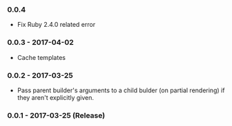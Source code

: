 ### 0.0.4

* Fix Ruby 2.4.0 related error

### 0.0.3 - 2017-04-02

* Cache templates

### 0.0.2 - 2017-03-25

* Pass parent builder's arguments to a child bulder (on partial rendering)
  if they aren't explicitly given.

### 0.0.1 - 2017-03-25 (Release)
